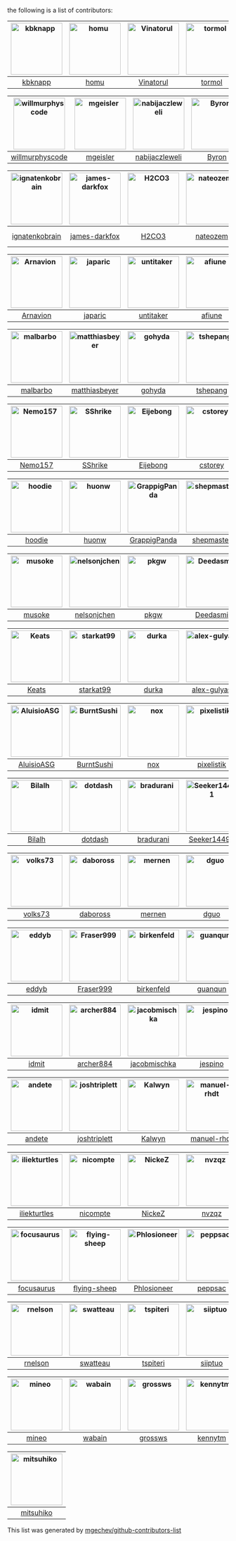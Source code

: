 the following is a list of contributors:


[<img alt="kbknapp" src="https://avatars1.githubusercontent.com/u/6942134?v=4&s=117" width="117">](https://github.com/kbknapp) |[<img alt="homu" src="https://avatars1.githubusercontent.com/u/10212162?v=4&s=117" width="117">](https://github.com/homu) |[<img alt="Vinatorul" src="https://avatars1.githubusercontent.com/u/6770624?v=4&s=117" width="117">](https://github.com/Vinatorul) |[<img alt="tormol" src="https://avatars3.githubusercontent.com/u/10460821?v=4&s=117" width="117">](https://github.com/tormol) |[<img alt="little-dude" src="https://avatars2.githubusercontent.com/u/6646324?v=4&s=117" width="117">](https://github.com/little-dude) |[<img alt="sru" src="https://avatars3.githubusercontent.com/u/2485892?v=4&s=117" width="117">](https://github.com/sru) |
:---: |:---: |:---: |:---: |:---: |:---: |
[kbknapp](https://github.com/kbknapp) |[homu](https://github.com/homu) |[Vinatorul](https://github.com/Vinatorul) |[tormol](https://github.com/tormol) |[little-dude](https://github.com/little-dude) |[sru](https://github.com/sru) |

[<img alt="willmurphyscode" src="https://avatars3.githubusercontent.com/u/12529630?v=4&s=117" width="117">](https://github.com/willmurphyscode) |[<img alt="mgeisler" src="https://avatars0.githubusercontent.com/u/89623?v=4&s=117" width="117">](https://github.com/mgeisler) |[<img alt="nabijaczleweli" src="https://avatars3.githubusercontent.com/u/6709544?v=4&s=117" width="117">](https://github.com/nabijaczleweli) |[<img alt="Byron" src="https://avatars2.githubusercontent.com/u/63622?v=4&s=117" width="117">](https://github.com/Byron) |[<img alt="hgrecco" src="https://avatars0.githubusercontent.com/u/278566?v=4&s=117" width="117">](https://github.com/hgrecco) |[<img alt="bluejekyll" src="https://avatars3.githubusercontent.com/u/986845?v=4&s=117" width="117">](https://github.com/bluejekyll) |
:---: |:---: |:---: |:---: |:---: |:---: |
[willmurphyscode](https://github.com/willmurphyscode) |[mgeisler](https://github.com/mgeisler) |[nabijaczleweli](https://github.com/nabijaczleweli) |[Byron](https://github.com/Byron) |[hgrecco](https://github.com/hgrecco) |[bluejekyll](https://github.com/bluejekyll) |

[<img alt="ignatenkobrain" src="https://avatars1.githubusercontent.com/u/2866862?v=4&s=117" width="117">](https://github.com/ignatenkobrain) |[<img alt="james-darkfox" src="https://avatars3.githubusercontent.com/u/637155?v=4&s=117" width="117">](https://github.com/james-darkfox) |[<img alt="H2CO3" src="https://avatars2.githubusercontent.com/u/742370?v=4&s=117" width="117">](https://github.com/H2CO3) |[<img alt="nateozem" src="https://avatars2.githubusercontent.com/u/22719441?v=4&s=117" width="117">](https://github.com/nateozem) |[<img alt="glowing-chemist" src="https://avatars0.githubusercontent.com/u/17074682?v=4&s=117" width="117">](https://github.com/glowing-chemist) |[<img alt="rtaycher" src="https://avatars0.githubusercontent.com/u/324733?v=4&s=117" width="117">](https://github.com/rtaycher) |
:---: |:---: |:---: |:---: |:---: |:---: |
[ignatenkobrain](https://github.com/ignatenkobrain) |[james-darkfox](https://github.com/james-darkfox) |[H2CO3](https://github.com/H2CO3) |[nateozem](https://github.com/nateozem) |[glowing-chemist](https://github.com/glowing-chemist) |[rtaycher](https://github.com/rtaycher) |

[<img alt="Arnavion" src="https://avatars2.githubusercontent.com/u/1096010?v=4&s=117" width="117">](https://github.com/Arnavion) |[<img alt="japaric" src="https://avatars3.githubusercontent.com/u/5018213?v=4&s=117" width="117">](https://github.com/japaric) |[<img alt="untitaker" src="https://avatars0.githubusercontent.com/u/837573?v=4&s=117" width="117">](https://github.com/untitaker) |[<img alt="afiune" src="https://avatars0.githubusercontent.com/u/5712253?v=4&s=117" width="117">](https://github.com/afiune) |[<img alt="crazymerlyn" src="https://avatars1.githubusercontent.com/u/6919679?v=4&s=117" width="117">](https://github.com/crazymerlyn) |[<img alt="SuperFluffy" src="https://avatars0.githubusercontent.com/u/701177?v=4&s=117" width="117">](https://github.com/SuperFluffy) |
:---: |:---: |:---: |:---: |:---: |:---: |
[Arnavion](https://github.com/Arnavion) |[japaric](https://github.com/japaric) |[untitaker](https://github.com/untitaker) |[afiune](https://github.com/afiune) |[crazymerlyn](https://github.com/crazymerlyn) |[SuperFluffy](https://github.com/SuperFluffy) |

[<img alt="malbarbo" src="https://avatars3.githubusercontent.com/u/1678126?v=4&s=117" width="117">](https://github.com/malbarbo) |[<img alt="matthiasbeyer" src="https://avatars0.githubusercontent.com/u/427866?v=4&s=117" width="117">](https://github.com/matthiasbeyer) |[<img alt="gohyda" src="https://avatars3.githubusercontent.com/u/10263838?v=4&s=117" width="117">](https://github.com/gohyda) |[<img alt="tshepang" src="https://avatars0.githubusercontent.com/u/588486?v=4&s=117" width="117">](https://github.com/tshepang) |[<img alt="golem131" src="https://avatars3.githubusercontent.com/u/2429587?v=4&s=117" width="117">](https://github.com/golem131) |[<img alt="jimmycuadra" src="https://avatars2.githubusercontent.com/u/122457?v=4&s=117" width="117">](https://github.com/jimmycuadra) |
:---: |:---: |:---: |:---: |:---: |:---: |
[malbarbo](https://github.com/malbarbo) |[matthiasbeyer](https://github.com/matthiasbeyer) |[gohyda](https://github.com/gohyda) |[tshepang](https://github.com/tshepang) |[golem131](https://github.com/golem131) |[jimmycuadra](https://github.com/jimmycuadra) |

[<img alt="Nemo157" src="https://avatars1.githubusercontent.com/u/81079?v=4&s=117" width="117">](https://github.com/Nemo157) |[<img alt="SShrike" src="https://avatars1.githubusercontent.com/u/4061736?v=4&s=117" width="117">](https://github.com/SShrike) |[<img alt="Eijebong" src="https://avatars2.githubusercontent.com/u/3650385?v=4&s=117" width="117">](https://github.com/Eijebong) |[<img alt="cstorey" src="https://avatars3.githubusercontent.com/u/743059?v=4&s=117" width="117">](https://github.com/cstorey) |[<img alt="wdv4758h" src="https://avatars1.githubusercontent.com/u/2716047?v=4&s=117" width="117">](https://github.com/wdv4758h) |[<img alt="frewsxcv" src="https://avatars2.githubusercontent.com/u/416575?v=4&s=117" width="117">](https://github.com/frewsxcv) |
:---: |:---: |:---: |:---: |:---: |:---: |
[Nemo157](https://github.com/Nemo157) |[SShrike](https://github.com/SShrike) |[Eijebong](https://github.com/Eijebong) |[cstorey](https://github.com/cstorey) |[wdv4758h](https://github.com/wdv4758h) |[frewsxcv](https://github.com/frewsxcv) |

[<img alt="hoodie" src="https://avatars1.githubusercontent.com/u/260370?v=4&s=117" width="117">](https://github.com/hoodie) |[<img alt="huonw" src="https://avatars1.githubusercontent.com/u/1203825?v=4&s=117" width="117">](https://github.com/huonw) |[<img alt="GrappigPanda" src="https://avatars0.githubusercontent.com/u/2055372?v=4&s=117" width="117">](https://github.com/GrappigPanda) |[<img alt="shepmaster" src="https://avatars0.githubusercontent.com/u/174509?v=4&s=117" width="117">](https://github.com/shepmaster) |[<img alt="porglezomp" src="https://avatars1.githubusercontent.com/u/1690225?v=4&s=117" width="117">](https://github.com/porglezomp) |[<img alt="kieraneglin" src="https://avatars0.githubusercontent.com/u/569917?v=4&s=117" width="117">](https://github.com/kieraneglin) |
:---: |:---: |:---: |:---: |:---: |:---: |
[hoodie](https://github.com/hoodie) |[huonw](https://github.com/huonw) |[GrappigPanda](https://github.com/GrappigPanda) |[shepmaster](https://github.com/shepmaster) |[porglezomp](https://github.com/porglezomp) |[kieraneglin](https://github.com/kieraneglin) |

[<img alt="musoke" src="https://avatars0.githubusercontent.com/u/16665084?v=4&s=117" width="117">](https://github.com/musoke) |[<img alt="nelsonjchen" src="https://avatars1.githubusercontent.com/u/5363?v=4&s=117" width="117">](https://github.com/nelsonjchen) |[<img alt="pkgw" src="https://avatars0.githubusercontent.com/u/59598?v=4&s=117" width="117">](https://github.com/pkgw) |[<img alt="Deedasmi" src="https://avatars0.githubusercontent.com/u/5093293?v=4&s=117" width="117">](https://github.com/Deedasmi) |[<img alt="vmchale" src="https://avatars1.githubusercontent.com/u/13259982?v=4&s=117" width="117">](https://github.com/vmchale) |[<img alt="messense" src="https://avatars0.githubusercontent.com/u/1556054?v=4&s=117" width="117">](https://github.com/messense) |
:---: |:---: |:---: |:---: |:---: |:---: |
[musoke](https://github.com/musoke) |[nelsonjchen](https://github.com/nelsonjchen) |[pkgw](https://github.com/pkgw) |[Deedasmi](https://github.com/Deedasmi) |[vmchale](https://github.com/vmchale) |[messense](https://github.com/messense) |

[<img alt="Keats" src="https://avatars2.githubusercontent.com/u/680355?v=4&s=117" width="117">](https://github.com/Keats) |[<img alt="starkat99" src="https://avatars1.githubusercontent.com/u/8295111?v=4&s=117" width="117">](https://github.com/starkat99) |[<img alt="durka" src="https://avatars3.githubusercontent.com/u/47007?v=4&s=117" width="117">](https://github.com/durka) |[<img alt="alex-gulyas" src="https://avatars0.githubusercontent.com/u/8698329?v=4&s=117" width="117">](https://github.com/alex-gulyas) |[<img alt="cite-reader" src="https://avatars1.githubusercontent.com/u/4196987?v=4&s=117" width="117">](https://github.com/cite-reader) |[<img alt="alexbool" src="https://avatars3.githubusercontent.com/u/1283792?v=4&s=117" width="117">](https://github.com/alexbool) |
:---: |:---: |:---: |:---: |:---: |:---: |
[Keats](https://github.com/Keats) |[starkat99](https://github.com/starkat99) |[durka](https://github.com/durka) |[alex-gulyas](https://github.com/alex-gulyas) |[cite-reader](https://github.com/cite-reader) |[alexbool](https://github.com/alexbool) |

[<img alt="AluisioASG" src="https://avatars2.githubusercontent.com/u/1904165?v=4&s=117" width="117">](https://github.com/AluisioASG) |[<img alt="BurntSushi" src="https://avatars3.githubusercontent.com/u/456674?v=4&s=117" width="117">](https://github.com/BurntSushi) |[<img alt="nox" src="https://avatars0.githubusercontent.com/u/123095?v=4&s=117" width="117">](https://github.com/nox) |[<img alt="pixelistik" src="https://avatars1.githubusercontent.com/u/170929?v=4&s=117" width="117">](https://github.com/pixelistik) |[<img alt="brennie" src="https://avatars3.githubusercontent.com/u/156585?v=4&s=117" width="117">](https://github.com/brennie) |[<img alt="ogham" src="https://avatars3.githubusercontent.com/u/503760?v=4&s=117" width="117">](https://github.com/ogham) |
:---: |:---: |:---: |:---: |:---: |:---: |
[AluisioASG](https://github.com/AluisioASG) |[BurntSushi](https://github.com/BurntSushi) |[nox](https://github.com/nox) |[pixelistik](https://github.com/pixelistik) |[brennie](https://github.com/brennie) |[ogham](https://github.com/ogham) |

[<img alt="Bilalh" src="https://avatars0.githubusercontent.com/u/171602?v=4&s=117" width="117">](https://github.com/Bilalh) |[<img alt="dotdash" src="https://avatars1.githubusercontent.com/u/230962?v=4&s=117" width="117">](https://github.com/dotdash) |[<img alt="bradurani" src="https://avatars0.githubusercontent.com/u/4195952?v=4&s=117" width="117">](https://github.com/bradurani) |[<img alt="Seeker14491" src="https://avatars2.githubusercontent.com/u/6490497?v=4&s=117" width="117">](https://github.com/Seeker14491) |[<img alt="brianp" src="https://avatars1.githubusercontent.com/u/179134?v=4&s=117" width="117">](https://github.com/brianp) |[<img alt="casey" src="https://avatars2.githubusercontent.com/u/1945?v=4&s=117" width="117">](https://github.com/casey) |
:---: |:---: |:---: |:---: |:---: |:---: |
[Bilalh](https://github.com/Bilalh) |[dotdash](https://github.com/dotdash) |[bradurani](https://github.com/bradurani) |[Seeker14491](https://github.com/Seeker14491) |[brianp](https://github.com/brianp) |[casey](https://github.com/casey) |

[<img alt="volks73" src="https://avatars1.githubusercontent.com/u/1915469?v=4&s=117" width="117">](https://github.com/volks73) |[<img alt="daboross" src="https://avatars1.githubusercontent.com/u/1152146?v=4&s=117" width="117">](https://github.com/daboross) |[<img alt="mernen" src="https://avatars0.githubusercontent.com/u/6412?v=4&s=117" width="117">](https://github.com/mernen) |[<img alt="dguo" src="https://avatars0.githubusercontent.com/u/2763135?v=4&s=117" width="117">](https://github.com/dguo) |[<img alt="davidszotten" src="https://avatars3.githubusercontent.com/u/412005?v=4&s=117" width="117">](https://github.com/davidszotten) |[<img alt="drusellers" src="https://avatars1.githubusercontent.com/u/63355?v=4&s=117" width="117">](https://github.com/drusellers) |
:---: |:---: |:---: |:---: |:---: |:---: |
[volks73](https://github.com/volks73) |[daboross](https://github.com/daboross) |[mernen](https://github.com/mernen) |[dguo](https://github.com/dguo) |[davidszotten](https://github.com/davidszotten) |[drusellers](https://github.com/drusellers) |

[<img alt="eddyb" src="https://avatars2.githubusercontent.com/u/77424?v=4&s=117" width="117">](https://github.com/eddyb) |[<img alt="Fraser999" src="https://avatars3.githubusercontent.com/u/190532?v=4&s=117" width="117">](https://github.com/Fraser999) |[<img alt="birkenfeld" src="https://avatars0.githubusercontent.com/u/144359?v=4&s=117" width="117">](https://github.com/birkenfeld) |[<img alt="guanqun" src="https://avatars0.githubusercontent.com/u/53862?v=4&s=117" width="117">](https://github.com/guanqun) |[<img alt="tanakh" src="https://avatars2.githubusercontent.com/u/109069?v=4&s=117" width="117">](https://github.com/tanakh) |[<img alt="SirVer" src="https://avatars0.githubusercontent.com/u/140115?v=4&s=117" width="117">](https://github.com/SirVer) |
:---: |:---: |:---: |:---: |:---: |:---: |
[eddyb](https://github.com/eddyb) |[Fraser999](https://github.com/Fraser999) |[birkenfeld](https://github.com/birkenfeld) |[guanqun](https://github.com/guanqun) |[tanakh](https://github.com/tanakh) |[SirVer](https://github.com/SirVer) |

[<img alt="idmit" src="https://avatars1.githubusercontent.com/u/2546728?v=4&s=117" width="117">](https://github.com/idmit) |[<img alt="archer884" src="https://avatars1.githubusercontent.com/u/679494?v=4&s=117" width="117">](https://github.com/archer884) |[<img alt="jacobmischka" src="https://avatars1.githubusercontent.com/u/3939997?v=4&s=117" width="117">](https://github.com/jacobmischka) |[<img alt="jespino" src="https://avatars0.githubusercontent.com/u/290303?v=4&s=117" width="117">](https://github.com/jespino) |[<img alt="jfrankenau" src="https://avatars3.githubusercontent.com/u/2736480?v=4&s=117" width="117">](https://github.com/jfrankenau) |[<img alt="jtdowney" src="https://avatars1.githubusercontent.com/u/44654?v=4&s=117" width="117">](https://github.com/jtdowney) |
:---: |:---: |:---: |:---: |:---: |:---: |
[idmit](https://github.com/idmit) |[archer884](https://github.com/archer884) |[jacobmischka](https://github.com/jacobmischka) |[jespino](https://github.com/jespino) |[jfrankenau](https://github.com/jfrankenau) |[jtdowney](https://github.com/jtdowney) |

[<img alt="andete" src="https://avatars2.githubusercontent.com/u/689017?v=4&s=117" width="117">](https://github.com/andete) |[<img alt="joshtriplett" src="https://avatars2.githubusercontent.com/u/162737?v=4&s=117" width="117">](https://github.com/joshtriplett) |[<img alt="Kalwyn" src="https://avatars3.githubusercontent.com/u/22778640?v=4&s=117" width="117">](https://github.com/Kalwyn) |[<img alt="manuel-rhdt" src="https://avatars1.githubusercontent.com/u/3199013?v=4&s=117" width="117">](https://github.com/manuel-rhdt) |[<img alt="Marwes" src="https://avatars3.githubusercontent.com/u/957312?v=4&s=117" width="117">](https://github.com/Marwes) |[<img alt="mdaffin" src="https://avatars1.githubusercontent.com/u/171232?v=4&s=117" width="117">](https://github.com/mdaffin) |
:---: |:---: |:---: |:---: |:---: |:---: |
[andete](https://github.com/andete) |[joshtriplett](https://github.com/joshtriplett) |[Kalwyn](https://github.com/Kalwyn) |[manuel-rhdt](https://github.com/manuel-rhdt) |[Marwes](https://github.com/Marwes) |[mdaffin](https://github.com/mdaffin) |

[<img alt="iliekturtles" src="https://avatars3.githubusercontent.com/u/5081378?v=4&s=117" width="117">](https://github.com/iliekturtles) |[<img alt="nicompte" src="https://avatars2.githubusercontent.com/u/439369?v=4&s=117" width="117">](https://github.com/nicompte) |[<img alt="NickeZ" src="https://avatars2.githubusercontent.com/u/492753?v=4&s=117" width="117">](https://github.com/NickeZ) |[<img alt="nvzqz" src="https://avatars0.githubusercontent.com/u/10367662?v=4&s=117" width="117">](https://github.com/nvzqz) |[<img alt="nuew" src="https://avatars2.githubusercontent.com/u/26099511?v=4&s=117" width="117">](https://github.com/nuew) |[<img alt="Geogi" src="https://avatars1.githubusercontent.com/u/1818316?v=4&s=117" width="117">](https://github.com/Geogi) |
:---: |:---: |:---: |:---: |:---: |:---: |
[iliekturtles](https://github.com/iliekturtles) |[nicompte](https://github.com/nicompte) |[NickeZ](https://github.com/NickeZ) |[nvzqz](https://github.com/nvzqz) |[nuew](https://github.com/nuew) |[Geogi](https://github.com/Geogi) |

[<img alt="focusaurus" src="https://avatars1.githubusercontent.com/u/482377?v=4&s=117" width="117">](https://github.com/focusaurus) |[<img alt="flying-sheep" src="https://avatars0.githubusercontent.com/u/291575?v=4&s=117" width="117">](https://github.com/flying-sheep) |[<img alt="Phlosioneer" src="https://avatars2.githubusercontent.com/u/4657718?v=4&s=117" width="117">](https://github.com/Phlosioneer) |[<img alt="peppsac" src="https://avatars3.githubusercontent.com/u/2198295?v=4&s=117" width="117">](https://github.com/peppsac) |[<img alt="golddranks" src="https://avatars1.githubusercontent.com/u/2675542?v=4&s=117" width="117">](https://github.com/golddranks) |[<img alt="hexjelly" src="https://avatars0.githubusercontent.com/u/435283?v=4&s=117" width="117">](https://github.com/hexjelly) |
:---: |:---: |:---: |:---: |:---: |:---: |
[focusaurus](https://github.com/focusaurus) |[flying-sheep](https://github.com/flying-sheep) |[Phlosioneer](https://github.com/Phlosioneer) |[peppsac](https://github.com/peppsac) |[golddranks](https://github.com/golddranks) |[hexjelly](https://github.com/hexjelly) |

[<img alt="rnelson" src="https://avatars3.githubusercontent.com/u/118361?v=4&s=117" width="117">](https://github.com/rnelson) |[<img alt="swatteau" src="https://avatars3.githubusercontent.com/u/5521255?v=4&s=117" width="117">](https://github.com/swatteau) |[<img alt="tspiteri" src="https://avatars0.githubusercontent.com/u/18604588?v=4&s=117" width="117">](https://github.com/tspiteri) |[<img alt="siiptuo" src="https://avatars0.githubusercontent.com/u/10729330?v=4&s=117" width="117">](https://github.com/siiptuo) |[<img alt="vks" src="https://avatars2.githubusercontent.com/u/33460?v=4&s=117" width="117">](https://github.com/vks) |[<img alt="vsupalov" src="https://avatars2.githubusercontent.com/u/2801030?v=4&s=117" width="117">](https://github.com/vsupalov) |
:---: |:---: |:---: |:---: |:---: |:---: |
[rnelson](https://github.com/rnelson) |[swatteau](https://github.com/swatteau) |[tspiteri](https://github.com/tspiteri) |[siiptuo](https://github.com/siiptuo) |[vks](https://github.com/vks) |[vsupalov](https://github.com/vsupalov) |

[<img alt="mineo" src="https://avatars1.githubusercontent.com/u/78236?v=4&s=117" width="117">](https://github.com/mineo) |[<img alt="wabain" src="https://avatars3.githubusercontent.com/u/7651435?v=4&s=117" width="117">](https://github.com/wabain) |[<img alt="grossws" src="https://avatars2.githubusercontent.com/u/171284?v=4&s=117" width="117">](https://github.com/grossws) |[<img alt="kennytm" src="https://avatars1.githubusercontent.com/u/103023?v=4&s=117" width="117">](https://github.com/kennytm) |[<img alt="mvaude" src="https://avatars1.githubusercontent.com/u/9532611?v=4&s=117" width="117">](https://github.com/mvaude) |[<img alt="panicbit" src="https://avatars2.githubusercontent.com/u/628445?v=4&s=117" width="117">](https://github.com/panicbit) |
:---: |:---: |:---: |:---: |:---: |:---: |
[mineo](https://github.com/mineo) |[wabain](https://github.com/wabain) |[grossws](https://github.com/grossws) |[kennytm](https://github.com/kennytm) |[mvaude](https://github.com/mvaude) |[panicbit](https://github.com/panicbit) |

[<img alt="mitsuhiko" src="https://avatars1.githubusercontent.com/u/7396?v=4&s=117" width="117">](https://github.com/mitsuhiko) |
:---: |
[mitsuhiko](https://github.com/mitsuhiko) |




This list was generated by [mgechev/github-contributors-list](https://github.com/mgechev/github-contributors-list)
